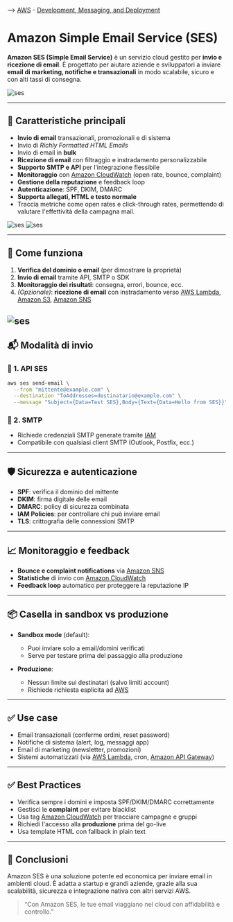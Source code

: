 --> [AWS](AWS.md)  -  [Development, Messaging, and Deployment](Development-Messaging-and-Deployment.md)
# Amazon Simple Email Service (SES)

**Amazon SES (Simple Email Service)** è un servizio cloud gestito per **invio e ricezione di email**. È progettato per aiutare aziende e sviluppatori a inviare **email di marketing, notifiche e transazionali** in modo scalabile, sicuro e con alti tassi di consegna.

![ses](ses-better.png)

---

## 🧩 Caratteristiche principali

- **Invio di email** transazionali, promozionali e di sistema
- Invio di *Richly Formatted HTML Emails*
- Invio di email in **bulk**
- **Ricezione di email** con filtraggio e instradamento personalizzabile
- **Supporto SMTP e API** per l’integrazione flessibile
- **Monitoraggio** con [Amazon CloudWatch](Amazon-CloudWatch.md) (open rate, bounce, complaint)
- **Gestione della reputazione** e feedback loop
- **Autenticazione**: SPF, DKIM, DMARC
- **Supporta allegati, HTML e testo normale**
- Traccia metriche come open rates e click-through rates, permettendo di valutare l'effettività della campagna mail.

![ses](ses-receive.png)
![ses](ses-send.webp)

---

## 🚀 Come funziona

1. **Verifica del dominio o email** (per dimostrare la proprietà)
2. **Invio di email** tramite API, SMTP o SDK
3. **Monitoraggio dei risultati**: consegna, errori, bounce, ecc.
4. *(Opzionale)*: **ricezione di email** con instradamento verso [AWS Lambda](AWS-Lambda.md), [Amazon S3](Amazon-S3.md), [Amazon SNS](Amazon-SNS.md)

![ses](ses-monitor.png)
---

## 📬 Modalità di invio

### 📡 1. API SES

```bash
aws ses send-email \
  --from "mittente@example.com" \
  --destination "ToAddresses=destinatario@example.com" \
  --message "Subject={Data=Test SES},Body={Text={Data=Hello from SES}}"
```

### 🔐 2. SMTP

- Richiede credenziali SMTP generate tramite [IAM](AWS-IAM.md)
- Compatibile con qualsiasi client SMTP (Outlook, Postfix, ecc.)

---

## 🛡️ Sicurezza e autenticazione

- **SPF**: verifica il dominio del mittente
- **DKIM**: firma digitale delle email
- **DMARC**: policy di sicurezza combinata
- **IAM Policies**: per controllare chi può inviare email
- **TLS**: crittografia delle connessioni SMTP

---

## 📈 Monitoraggio e feedback

- **Bounce e complaint notifications** via [Amazon SNS](Amazon-SNS.md)
- **Statistiche** di invio con [Amazon CloudWatch](Amazon-CloudWatch.md)
- **Feedback loop** automatico per proteggere la reputazione IP

---

## 📦 Casella in sandbox vs produzione

- **Sandbox mode** (default):
  - Puoi inviare solo a email/domìni verificati
  - Serve per testare prima del passaggio alla produzione

- **Produzione**:
  - Nessun limite sui destinatari (salvo limiti account)
  - Richiede richiesta esplicita ad [AWS](AWS.md)

---

## ✅ Use case

- Email transazionali (conferme ordini, reset password)
- Notifiche di sistema (alert, log, messaggi app)
- Email di marketing (newsletter, promozioni)
- Sistemi automatizzati (via [AWS Lambda](AWS-Lambda.md), cron, [Amazon API Gateway](Amazon-API-Gateway.md))

---

## ✅ Best Practices

- Verifica sempre i domini e imposta SPF/DKIM/DMARC correttamente
- Gestisci le **complaint** per evitare blacklist
- Usa tag [Amazon CloudWatch](Amazon-CloudWatch.md) per tracciare campagne e gruppi
- Richiedi l'accesso alla **produzione** prima del go-live
- Usa template HTML con fallback in plain text

---

## 📌 Conclusioni

Amazon SES è una soluzione potente ed economica per inviare email in ambienti cloud. È adatta a startup e grandi aziende, grazie alla sua scalabilità, sicurezza e integrazione nativa con altri servizi AWS.

> “Con Amazon SES, le tue email viaggiano nel cloud con affidabilità e controllo.”
